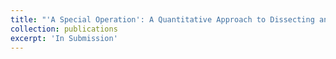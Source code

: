 ```yaml
---
title: "'A Special Operation': A Quantitative Approach to Dissecting and Comparing Different Media Ecoystems' Coverage of the Russo-Ukrainian War"
collection: publications
excerpt: 'In Submission'
---
```

